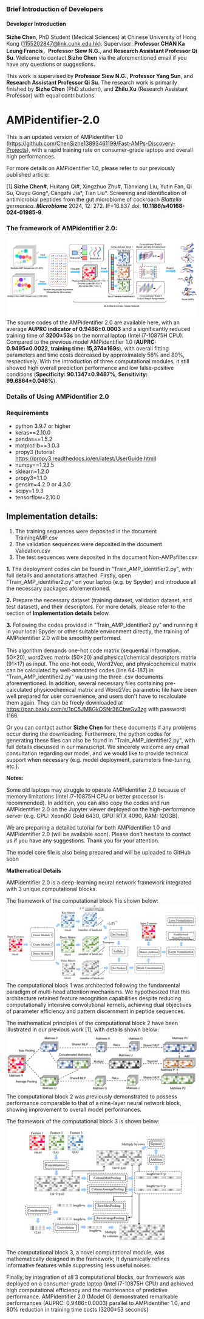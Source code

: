### Brief Introduction of Developers
#### Developer Introduction

**Sizhe Chen**, PhD Student (Medical Sciences) at Chinese University of Hong Kong (1155202847@link.cuhk.edu.hk). Supervisor: **Professor CHAN Ka Leung Francis**，**Professor Siew N.G.**, and **Research Assistant Professor Qi Su**. Welcome to contact **Sizhe Chen** via the aforementioned email if you have any questions or suggestions.

This work is supervised by **Professor Siew N.G.**, **Professor Yang Sun**, and **Research Assistant Professor Qi Su**. The research work is primarily finished by **Sizhe Chen** (PhD student), and **Zhilu Xu** (Research Assistant Professor) with equal contributions.

# AMPidentifier-2.0
This is an updated version of AMPidentifier 1.0 (https://github.com/ChenSizhe13893461199/Fast-AMPs-Discovery-Projects), with a rapid training rate on consumer-grade laptops and overall high performances.

For more details on AMPidentifier 1.0, please refer to our previously published article: 

[1] **Sizhe Chen#**, Huitang Qi#, Xingzhuo Zhu#, Tianxiang Liu, Yutin Fan, Qi Su, Qiuyu Gong*, Cangzhi Jia*, Tian Liu*. Screening and identification of antimicrobial peptides from the gut microbiome of cockroach _Blattella germanica_. **_Microbiome_** 2024, 12: 272. IF=16.837 doi: **10.1186/s40168-024-01985-9**.

### The framework of AMPidentifier 2.0:
![](Framework.png)
The source codes of the AMPidentifier 2.0 are available here, with an average **AUPRC indicator of 0.9486±0.0003** and a significantly reduced training time of **3200±53s** on the normal laptop (Intel i7-10875H CPU). Compared to the previous model AMPidentifier 1.0 (**AUPRC: 0.9495±0.0022**, **training time: 15,374±169s**), with overall fitting parameters and time costs decreased by approximately 56% and 80%, respectively. With the introduction of three computational modules, it still showed high overall prediction performance and low false-positive conditions (**Specificity: 90.1347±0.9487%**, **Sensitivity: 99.6864±0.046%**).

### Details of Using AMPidentifier 2.0
### Requirements
- python 3.9.7 or higher
- keras==2.10.0
- pandas==1.5.2
- matplotlib==3.0.3
- propy3 (tutorial: https://propy3.readthedocs.io/en/latest/UserGuide.html)
- numpy==1.23.5
- sklearn=1.2.0
- propy3=1.1.0
- gensim=4.2.0 or 4.3.0
- scipy=1.9.3
- tensorflow=2.10.0

## Implementation details:

1. The training sequences were deposited in the document TrainingAMP.csv
2. The validation sequences were deposited in the document Validation.csv
3. The test sequences were deposited in the document Non-AMPsfilter.csv

**1.** The deployment codes can be found in "Train_AMP_identifier2.py", with full details and annotations attached. Firstly, open "Train_AMP_identifier2.py" on your laptop (e.g. by Spyder) and introduce all the necessary packages aforementioned.

**2.** Prepare the necessary dataset (training dataset, validation dataset, and test dataset), and their descriptors. For more details, please refer to the section of **Implementation details** below.

**3.** Following the codes provided in "Train_AMP_identifier2.py" and running it in your local Spyder or other suitable environment directly, the training of AMPidentifier 2.0 will be smoothly performed.

This algorithm demands one-hot code matrix (sequential information，50×20), word2vec matrix (50×20) and physical/chemical descriptors matrix (91×17) as input.
The one-hot code, Word2Vec, and physicochemical matrix can be calculated by well-annotated codes (line 64-187) in "Train_AMP_identifier2.py" via using the three .csv documents aforementioned. In addition, several necessary files containing pre-calculated physicochemical matrix and Word2Vec parametric file have been well prepared for user convenience, and users don't have to recalculate them again. They can be freely downloaded at https://pan.baidu.com/s/1pC5JM8GkOSNr36CbwGv3zg with password: 1166.

Or you can contact author **Sizhe Chen** for these documents if any problems occur during the downloading. Furthermore, the python codes for generating these files can also be found in "Train_AMP_identifier2.py", with full details discussed in our manuscript. We sincerely welcome any email consultation regarding our model, and we would like to provide technical support when necessary (e.g. model deployment, parameters fine-tuning, etc.).

**Notes:**

Some old laptops may struggle to operate AMPidentifier 2.0 because of memory limitations (Intel i7-10875H CPU or better processor is recommended). In addition, you can also copy the codes and run AMPidentifier 2.0 on the Jupyter viewer deployed on the high-performance server (e.g. CPU: Xeon(R) Gold 6430, GPU: RTX 4090, RAM: 120GB).

We are preparing a detailed tutorial for both AMPidentifier 1.0 and AMPidentifier 2.0 (will be available soon). Please don't hesitate to contact us if you have any suggestions. Thank you for your attention.

The model core file is also being prepared and will be uploaded to GitHub soon

**Mathematical Details**

AMPidentifier 2.0 is a deep-learning neural network framework integrated with 3 unique computational blocks.

The framework of the computational block 1 is shown below:
![](block1.png)
The computational block 1 was architected following the fundamental paradigm of multi-head attention mechanisms. We hypothesized that this architecture retained feature recognition capabilities despite reducing computationally intensive convolutional kernels, achieving dual objectives of parameter efficiency and pattern discernment in peptide sequences.

The mathematical principles of the computational block 2 have been illustrated in our previous work [1], with details shown below:
![](block2.png)
The computational block 2 was previously demonstrated to possess performance comparable to that of a nine-layer neural network block, showing improvement to overall model performances.

The framework of the computational block 3 is shown below:
![](block136.png)
The computational block 3, a novel computational module, was mathematically designed in the framework; It dynamically refines informative features while suppressing less useful noises.

Finally, by integration of all 3 computational blocks, our framework was deployed on a consumer-grade laptop (Intel i7-10875H CPU) and achieved high computational efficiency and the maintenance of predictive performance. AMPidentifier 2.0 (Model G) demonstrated remarkable performances (AUPRC: 0.9486±0.0003) parallel to AMPidentifier 1.0, and 80% reduction in training time costs (3200±53 seconds)
